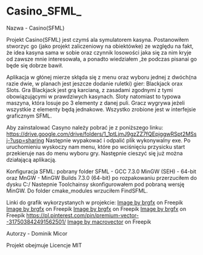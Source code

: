 # Casino_SFML_

Nazwa - Casino(SFML)

Projekt Casino(SFML) jest czymś ala symulatorem kasyna. 
Postanowiłem stworzyc go (jako projekt zaliczeniowy na obiektówke) ze względu na fakt, że idea kasyna sama w sobie oraz czynnik losowości jaka się za nim kryje od zawsze mnie interesowała, 
a ponadto wiedziałem ,że podczas pisanai go będe się dobrze bawił.

Aplikacja w głónej mierze skłąda się z menu oraz wyboru jednej z dwóch(na razie dwie, w planach jest jeszcze dodanie ruletki) gier: Blackjack orax Slots.
Gra Blackjack jest grą karcianą, z zasadami zgodnymi z tymi obowiązującymi w prawdziwych kasynach. 
Sloty natomiast to typowa maszyna, która losuje po 3 elementy z danej puli. Gracz wygrywa jeżeli wszystkie z elementy będą jednakowe.
Wszystko zrobione jest w interfejsie graficznym SFML.

Aby zainstalować Casyno należy pobrać je z poniższego linku: 
https://drive.google.com/drive/folders/1_1ptLjmJ9gzZZ7fQEpjggwRSpt2MSsj-?usp=sharing
Następnie wypakować i odpalić plik wykonywalny exe. 
Po uruchomieniu wyskoczy nam menu, które po wciśnięciu przysicku start przekieruje nas do menu wyboru gry.
Następnie cieszyć się już można działającą aplikacją.

Konfiguracja SFML: pobrany folder SFML - GCC 7.3.0 MinGW (SEH) - 64-bit oraz MnGW - MinGW Builds 7.3.0 (64-bit) po rozpakowaniu przerzuciłem do dysku C:/
Nastepnie Toolchainsy skonfigurowałem pod pobraną wersję MinGW. Do folder cmake_modules wrzuciłem FindSFML.

Linki do grafik wykorzystanych w projekcie:
<a href="https://www.freepik.com/free-vector/poker-cards_1185219.htm?query=game card">Image by brgfx</a> on Freepik
<a href="https://www.freepik.com/free-vector/poker-cards_1185218.htm?query=game%20card#from_view=detail_alsolike">Image by brgfx</a> on Freepik
<a href="https://www.freepik.com/free-vector/poker-cards-set-club-with-back-design_1169226.htm#query=card&position=2&from_view=author">Image by brgfx</a> on Freepik
<a href="https://www.freepik.com/free-vector/poker-cards_1185218.htm#query=card&position=7&from_view=author">Image by brgfx</a> on Freepik
https://pl.pinterest.com/pin/premium-vector--317503842491562501/
<a href="https://www.freepik.com/free-vector/slot-gambling-machine-icons-set_13405535.htm#query=slot%20machine%20symbols&position=5&from_view=search&track=ais">Image by macrovector</a> on Freepik

Autorzy - Dominik Micor

Projekt obejmuje Licencje MIT
